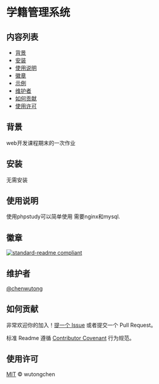# 学籍管理系统
## 内容列表

- [背景](#背景)
- [安装](#安装)
- [使用说明](#使用说明)
- [徽章](#徽章)
- [示例](#示例)
- [维护者](#维护者)
- [如何贡献](#如何贡献)
- [使用许可](#使用许可)
## 背景

web开发课程期末的一次作业

## 安装

无需安装

## 使用说明

使用phpstudy可以简单使用 需要nginx和mysql.

## 徽章

[![standard-readme compliant](https://img.shields.io/badge/readme%20style-standard-brightgreen.svg?style=flat-square)](https://github.com/RichardLitt/standard-readme)

## 维护者

[@chenwutong](https://github.com/chenwutong)

## 如何贡献

非常欢迎你的加入！[提一个 Issue](https://github.com/chenwutong/stuStsManagementSys/issues/new) 或者提交一个 Pull Request。

标准 Readme 遵循 [Contributor Covenant](http://contributor-covenant.org/version/1/3/0/) 行为规范。

## 使用许可

[MIT](LICENSE) © wutongchen